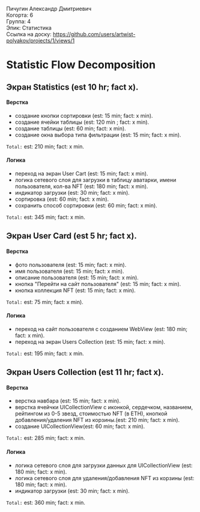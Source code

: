 Пичугин Александр Дмитриевич
<br /> Когорта: 6
<br /> Группа: 4
<br /> Эпик: Статистика 
<br /> Ссылка на доску: https://github.com/users/artwist-polyakov/projects/1/views/1

# Statistic Flow Decomposition


## Экран Statistics (est 10 hr; fact x).

#### Верстка
- создание кнопки сортировки (est: 15 min; fact: x min).
- создание ячейки таблицы (est: 120 min ; fact: x min). 
- создание таблицы (est: 60 min; fact: x min).
- создание окна выбора типа фильтрации (est: 15 min; fact: x min).

`Total:` est: 210 min; fact: x min.

#### Логика
- переход на экран User Cart (est: 15 min; fact: x min).
- логика сетевого слоя для загрузки в таблицу аватарки, имени пользователя, кол-ва NFT (est: 180 min; fact: x min).
- индикатор загрузки (est: 30 min; fact: x min).
- сортировка (est: 60 min; fact: x min).
- сохранить способ сортировки (est: 60 min; fact: x min).

`Total:` est: 345 min; fact: x min.

## Экран User Card (est 5 hr; fact x).

#### Верстка

 - фото пользователя (est: 15 min; fact: x min).
 - имя пользователя (est: 15 min; fact: x min).
 - описание пользователя (est: 15 min; fact: x min).
 - кнопка "Перейти на сайт пользователя" (est: 15 min; fact: x min).
 - кнопка коллекция NFT (est: 15 min; fact: x min).

`Total:` est: 75 min; fact: x min).

#### Логика
- переход на сайт пользователя c созданием WebView (est: 180 min; fact: x min).
- переход на экран Users Collection (est: 15 min; fact: x min).

`Total:` est: 195 min; fact: x min.


## Экран Users Collection (est 11 hr; fact x).

#### Верстка
- верстка навбара (est: 15 min; fact: x min).
- верстка ячейчки UICollectionView с иконкой, сердечком, названием, рейтингом из 0-5 звезд, стоимостью NFT (в ETH), кнопкой добавления/удаления NFT из корзины.(est: 210 min; fact: x min).
- создание  UICollectionView(est: 60 min; fact: x min).

`Total:` est: 285 min; fact: x min.

#### Логика

- логика сетевого слоя для загрузки данных для UICollectionView (est: 180 min; fact: x min).
- логика сетевого слоя для удаления/добавления NFT из корзины (est: 180 min; fact: x min).
- индикатор загрузки (est: 30 min; fact: x min).


`Total:` est: 360 min; fact: x min.
